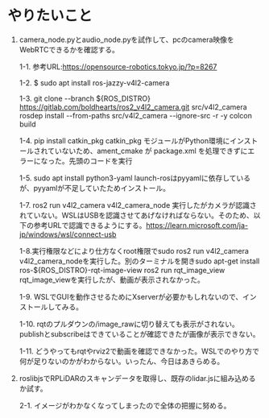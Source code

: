 # やりたいこと

1. camera_node.pyとaudio_node.pyを試作して、pcのcamera映像をWebRTCできるかを確認する。

	1-1. 参考URL:https://opensource-robotics.tokyo.jp/?p=8267
	
	1-2. $ sudo apt install ros-jazzy-v4l2-camera
	
	1-3. git clone --branch ${ROS_DISTRO} https://gitlab.com/boldhearts/ros2_v4l2_camera.git src/v4l2_camera
rosdep install --from-paths src/v4l2_camera --ignore-src -r -y
colcon build

	1-4. pip install catkin_pkg
	catkin_pkg モジュールがPython環境にインストールされていないため、ament_cmake が package.xml を処理できずにエラーになった。先頭のコードを実行

	1-5. sudo apt install python3-yaml
	launch-rosはpyyamlに依存しているが、pyyamlが不足していたためインストール。

	1-7. ros2 run v4l2_camera v4l2_camera_node
	実行したがカメラが認識されていない。WSLはUSBを認識させてあげなければならない。そのため、以下の参考URLで認識できるようにする。https://learn.microsoft.com/ja-jp/windows/wsl/connect-usb

	1-8.実行権限などにより仕方なくroot権限でsudo ros2 run v4l2_camera v4l2_camera_nodeを実行した。別のターミナルを開きsudo apt-get install ros-${ROS_DISTRO}-rqt-image-view
ros2 run rqt_image_view rqt_image_viewを実行したが、動画が表示されなかった。

	1-9. WSLでGUIを動作させるためにXserverが必要かもしれないので、インストールしてみる。


	1-10. rqtのプルダウンの/image_rawに切り替えても表示がされない。publishとsubscribeはできていることが確認できたが画像が表示できない。
	
	1-11. どうやってもrqtやrviz2で動画を確認できなかった。WSLでのやり方で何が足りないのかがわからない。いったん、今日はあきらめる。
2. roslibjsでRPLiDARのスキャンデータを取得し、既存のlidar.jsに組み込めるか試す。

	2-1. イメージがわかなくなってしまったので全体の把握に努める。
